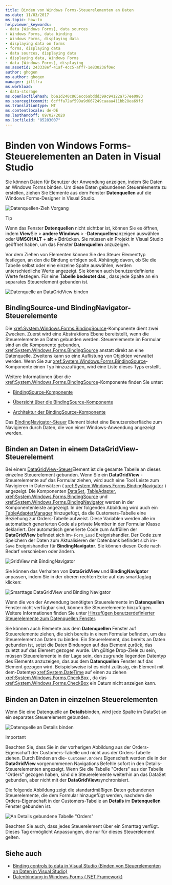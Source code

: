 ```yaml
---
title: Binden von Windows Forms-Steuerelementen an Daten
ms.date: 11/03/2017
ms.topic: how-to
helpviewer_keywords:
- data [Windows Forms], data sources
- Windows Forms, data binding
- Windows Forms, displaying data
- displaying data on forms
- forms, displaying data
- data sources, displaying data
- displaying data, Windows Forms
- data [Windows Forms], displaying
ms.assetid: 243338ef-41af-4cc5-aff7-1e830236f0ec
author: ghogen
ms.author: ghogen
manager: jillfra
ms.workload:
- data-storage
ms.openlocfilehash: b6a1d240c865ecc6abddd399c94122a757ee0983
ms.sourcegitcommit: 6cfffa72af599a9d667249caaaa411bb28ea69fd
ms.translationtype: MT
ms.contentlocale: de-DE
ms.lasthandoff: 09/02/2020
ms.locfileid: "85283007"
---
```

# <a name="bind-windows-forms-controls-to-data-in-visual-studio"></a>Binden von Windows Forms-Steuerelementen an Daten in Visual Studio

Sie können Daten für Benutzer der Anwendung anzeigen, indem Sie Daten an Windows Forms binden. Um diese Daten gebundenen Steuerelemente zu erstellen, ziehen Sie Elemente aus dem Fenster **Datenquellen** auf die Windows Forms-Designer in Visual Studio.

![Datenquellen-Zieh Vorgang](../data-tools/media/raddata-data-source-drag-operation.png)

> [!TIP]
> Wenn das Fenster **Datenquellen** nicht sichtbar ist, können Sie es öffnen, indem **View**Sie  >  **andere Windows**  >  -**Datenquellen**anzeigen auswählen oder **UMSCHALT** + **alt** + **D**drücken. Sie müssen ein Projekt in Visual Studio geöffnet haben, um das Fenster **Datenquellen** anzuzeigen.

Vor dem Ziehen von Elementen können Sie den Steuer Elementtyp festlegen, an den die Bindung erfolgen soll. Abhängig davon, ob Sie die Tabelle selbst oder eine einzelne Spalte auswählen, werden unterschiedliche Werte angezeigt.  Sie können auch benutzerdefinierte Werte festlegen. Für eine **Tabelle bedeutet das** , dass jede Spalte an ein separates Steuerelement gebunden ist.

![Datenquelle an DataGridView binden](../data-tools/media/raddata-bind-data-source-to-datagridview.png)

## <a name="bindingsource-and-bindingnavigator-controls"></a>BindingSource-und BindingNavigator-Steuerelemente

Die <xref:System.Windows.Forms.BindingSource>-Komponente dient zwei Zwecken. Zuerst wird eine Abstraktions Ebene bereitstellt, wenn die Steuerelemente an Daten gebunden werden. Steuerelemente im Formular sind an die Komponente gebunden, <xref:System.Windows.Forms.BindingSource> anstatt direkt an eine Datenquelle. Zweitens kann so eine Auflistung von Objekten verwaltet werden. Wenn Sie zur <xref:System.Windows.Forms.BindingSource>-Komponente einen Typ hinzuzufügen, wird eine Liste dieses Typs erstellt.

Weitere Informationen über die <xref:System.Windows.Forms.BindingSource>-Komponente finden Sie unter:

- [BindingSource-Komponente](/dotnet/framework/winforms/controls/bindingsource-component)

- [Übersicht über die BindingSource-Komponente](/dotnet/framework/winforms/controls/bindingsource-component-overview)

- [Architektur der BindingSource-Komponente](/dotnet/framework/winforms/controls/bindingsource-component-architecture)

Das [BindingNavigator-Steuer](/dotnet/framework/winforms/controls/bindingnavigator-control-windows-forms) Element bietet eine Benutzeroberfläche zum Navigieren durch Daten, die von einer Windows-Anwendung angezeigt werden.

## <a name="bind-to-data-in-a-datagridview-control"></a>Binden an Daten in einem DataGridView-Steuerelement

Bei einem [DataGridView-Steuer](/dotnet/framework/winforms/controls/datagridview-control-overview-windows-forms)Element ist die gesamte Tabelle an dieses einzelne Steuerelement gebunden. Wenn Sie ein **DataGridView** -Steuerelemente auf das Formular ziehen, wird auch eine Tool Leiste zum Navigieren in Datensätzen ( <xref:System.Windows.Forms.BindingNavigator> ) angezeigt. Die Komponenten [DataSet](../data-tools/dataset-tools-in-visual-studio.md), [TableAdapter](../data-tools/create-and-configure-tableadapters.md), <xref:System.Windows.Forms.BindingSource> und <xref:System.Windows.Forms.BindingNavigator> werden in der Komponentenleiste angezeigt. In der folgenden Abbildung wird auch ein [TableAdapterManager](https://msdn.microsoft.com/library/bb384426.aspx) hinzugefügt, da die Customers-Tabelle eine Beziehung zur Orders-Tabelle aufweist. Diese Variablen werden alle im automatisch generierten Code als private Member in der Formular Klasse deklariert. Der automatisch generierte Code zum Auffüllen der **DataGridView** befindet sich im- `Form_Load` Ereignishandler. Der Code zum Speichern der Daten zum Aktualisieren der Datenbank befindet sich im- `Save` Ereignishandler für **BindingNavigator**. Sie können diesen Code nach Bedarf verschieben oder ändern.

![GridView mit BindingNavigator](../data-tools/media/raddata-gridview-with-bindingnavigator.png)

Sie können das Verhalten von **DataGridView** und **BindingNavigator** anpassen, indem Sie in der oberen rechten Ecke auf das smarttagtag klicken:

![Smarttags DataGridView und Binding Navigator](../data-tools/media/raddata-datagridview-and-binding-navigator-smart-tags.png)

Wenn die von der Anwendung benötigten Steuerelemente im **Datenquellen** Fenster nicht verfügbar sind, können Sie Steuerelemente hinzufügen. Weitere Informationen finden Sie unter [Hinzufügen benutzerdefinierter Steuerelemente zum Datenquellen Fenster](../data-tools/add-custom-controls-to-the-data-sources-window.md).

Sie können auch Elemente aus dem **Datenquellen** Fenster auf Steuerelemente ziehen, die sich bereits in einem Formular befinden, um das Steuerelement an Daten zu binden. Ein Steuerelement, das bereits an Daten gebunden ist, setzt die Daten Bindungen auf das Element zurück, das zuletzt auf das Element gezogen wurde. Um gültige Drop-Ziele zu sein, müssen Steuerelemente in der Lage sein, den zugrunde liegenden Datentyp des Elements anzuzeigen, das aus dem **Datenquellen** Fenster auf das Element gezogen wird. Beispielsweise ist es nicht zulässig, ein Element mit dem-Datentyp <xref:System.DateTime> auf einen zu ziehen <xref:System.Windows.Forms.CheckBox> , da das <xref:System.Windows.Forms.CheckBox> ein Datum nicht anzeigen kann.

## <a name="bind-to-data-in-individual-controls"></a>Binden an Daten in einzelnen Steuerelementen

Wenn Sie eine Datenquelle an **Details**binden, wird jede Spalte im DataSet an ein separates Steuerelement gebunden.

![Datenquelle an Details binden](../data-tools/media/raddata-bind-data-source-to-details.png)

> [!IMPORTANT]
> Beachten Sie, dass Sie in der vorherigen Abbildung aus der Orders-Eigenschaft der Customers-Tabelle und nicht aus der Orders-Tabelle ziehen. Durch Binden an die- `Customer.Orders` Eigenschaft werden die in der **DataGridView** vorgenommenen Navigations Befehle sofort in den Details-Steuerelementen angezeigt. Wenn Sie die Tabelle "Orders" aus der Tabelle "Orders" gezogen haben, sind die Steuerelemente weiterhin an das DataSet gebunden, aber nicht mit der **DataGridView**synchronisiert.

Die folgende Abbildung zeigt die standardmäßigen Daten gebundenen Steuerelemente, die dem Formular hinzugefügt werden, nachdem die Orders-Eigenschaft in der Customers-Tabelle an **Details** im **Datenquellen** Fenster gebunden ist.

![An Details gebundene Tabelle "Orders"](../data-tools/media/raddata-orders-table-bound-to-details.png)

Beachten Sie auch, dass jedes Steuerelement über ein Smarttag verfügt. Dieses Tag ermöglicht Anpassungen, die nur für dieses Steuerelement gelten.

## <a name="see-also"></a>Siehe auch

- [Binding controls to data in Visual Studio (Binden von Steuerelementen an Daten in Visual Studio)](../data-tools/bind-controls-to-data-in-visual-studio.md)
- [Datenbindung in Windows Forms (.NET Framework)](/dotnet/framework/winforms/windows-forms-data-binding)
